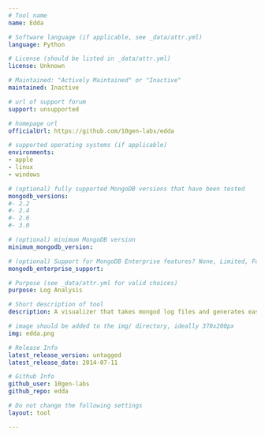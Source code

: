 ```yaml
---
# Tool name
name: Edda

# Software language (if applicable, see _data/attr.yml)
language: Python

# License (should be listed in _data/attr.yml)
license: Unknown

# Maintained: "Actively Maintained" or "Inactive"
maintained: Inactive

# url of support forum
support: unsupported

# homepage url
officialUrl: https://github.com/10gen-labs/edda

# supported operating systems (if applicable)
environments:
- apple
- linux
- windows

# (optional) fully supported MongoDB versions that have been tested
mongodb_versions:
#- 2.2
#- 2.4
#- 2.6
#- 3.0

# (optional) minimum MongoDB version
minimum_mongodb_version:

# (optional) Support for MongoDB Enterprise features? None, Limited, Full
mongodb_enterprise_support: 

# Purpose (see _data/attr.yml for valid choices)
purpose: Log Analysis

# Short description of tool
description: A visualizer that takes mongod log files and generates easy-to-parse pictures of the represented servers.

# image should be added to the img/ directory, ideally 370x200px
img: edda.png

# Release Info
latest_release_version: untagged
latest_release_date: 2014-07-11

# Github Info
github_user: 10gen-labs
github_repo: edda

# Do not change the following settings
layout: tool

---
```

